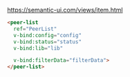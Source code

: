 
https://semantic-ui.com/views/item.html

````html
<peer-list 
  ref="PeerList"
  v-bind:config="config"
  v-bind:status="status"
  v-bind:lib="lib"

  v-bind:filterData="filterData">
</peer-list>
````